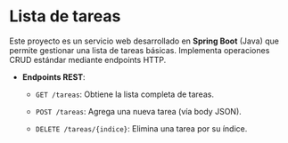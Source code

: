 # Lista de tareas

Este proyecto es un servicio web desarrollado en **Spring Boot** (Java) que permite gestionar una lista de tareas básicas. Implementa operaciones CRUD estándar mediante endpoints HTTP.

- **Endpoints REST**:
    
    - `GET /tareas`: Obtiene la lista completa de tareas.
        
    - `POST /tareas`: Agrega una nueva tarea (vía body JSON).
        
    - `DELETE /tareas/{indice}`: Elimina una tarea por su índice.
